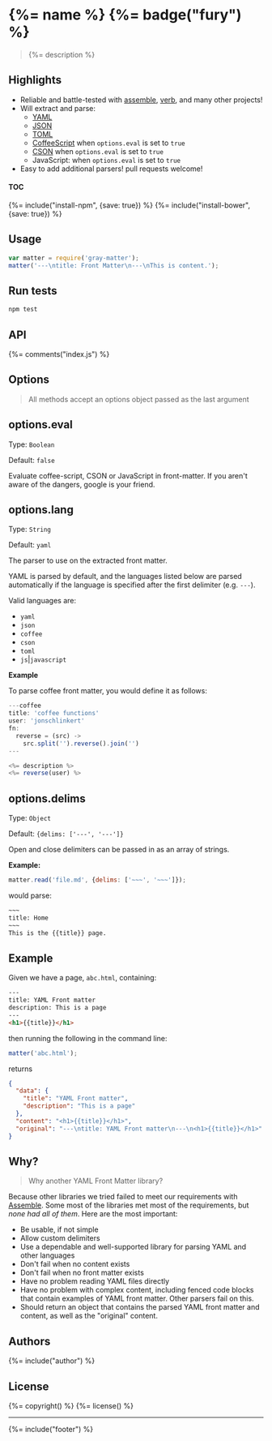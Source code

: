 # {%= name %} {%= badge("fury") %}

> {%= description %}

## Highlights

* Reliable and battle-tested with [assemble](https://github.com/assemble/assemble), [verb](https://github.com/assemble/verb), and many other projects!
* Will extract and parse:
  * [YAML](http://github.com/nodeca/js-yaml)
  * [JSON](http://en.wikipedia.org/wiki/Json)
  * [TOML](http://github.com/mojombo/toml)
  * [CoffeeScript](http://coffeescript.org) when `options.eval` is set to `true`
  * [CSON](https://github.com/bevry/cson) when `options.eval` is set to `true`
  * JavaScript: when `options.eval` is set to `true`
* Easy to add additional parsers! pull requests welcome!


#### TOC
<!-- toc -->

{%= include("install-npm", {save: true}) %}
{%= include("install-bower", {save: true}) %}

## Usage

```js
var matter = require('gray-matter');
matter('---\ntitle: Front Matter\n---\nThis is content.');
```

## Run tests

```bash
npm test
```

## API
{%= comments("index.js") %}


## Options

> All methods accept an options object passed as the last argument

## options.eval
Type: `Boolean`

Default: `false`

Evaluate coffee-script, CSON or JavaScript in front-matter. If you aren't aware of the dangers, google is your friend.


## options.lang
Type: `String`

Default: `yaml`

The parser to use on the extracted front matter. 

YAML is parsed by default, and the languages listed below are parsed automatically if the language is specified after the first delimiter (e.g. `---`). 

Valid languages are:

* `yaml`
* `json`
* `coffee` 
* `cson` 
* `toml` 
* `js`|`javascript`

**Example**

To parse coffee front matter, you would define it as follows:

```js
---coffee
title: 'coffee functions'
user: 'jonschlinkert'
fn:
  reverse = (src) ->
    src.split('').reverse().join('')
---

<%= description %>
<%= reverse(user) %>
```

## options.delims
Type: `Object`

Default: `{delims: ['---', '---']}`

Open and close delimiters can be passed in as an array of strings. 

**Example:**

```js
matter.read('file.md', {delims: ['~~~', '~~~']});
```
would parse:

```html
~~~
title: Home
~~~
This is the {{title}} page.
```


## Example

Given we have a page, `abc.html`, containing:

```html
---
title: YAML Front matter
description: This is a page
---
<h1>{{title}}</h1>
```

then running the following in the command line:

```js
matter('abc.html');
```
returns

```json
{
  "data": {
    "title": "YAML Front matter",
    "description": "This is a page"
  },
  "content": "<h1>{{title}}</h1>",
  "original": "---\ntitle: YAML Front matter\n---\n<h1>{{title}}</h1>"
}
```


## Why?

> Why another YAML Front Matter library?

Because other libraries we tried failed to meet our requirements with [Assemble](http://assemble.io). Some most of the libraries met most of the requirements, but _none had all of them_. Here are the most important:

* Be usable, if not simple
* Allow custom delimiters
* Use a dependable and well-supported library for parsing YAML and other languages
* Don't fail when no content exists
* Don't fail when no front matter exists
* Have no problem reading YAML files directly
* Have no problem with complex content, including fenced code blocks that contain examples of YAML front matter. Other parsers fail on this.
* Should return an object that contains the parsed YAML front matter and content, as well as the "original" content.


## Authors
{%= include("author") %}

## License
{%= copyright() %}
{%= license() %}

***

{%= include("footer") %}


[js-yaml]: https://github.com/nodeca/js-yaml
[coffee-script]: https://github.com/jashkenas/coffeescript
[toml-node]: https://github.com/BinaryMuse/toml-node
